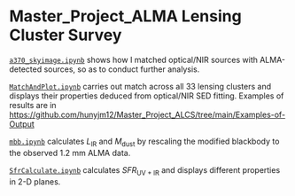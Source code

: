 # Master_Project_ALMA Lensing Cluster Survey
[`a370_skyimage.ipynb`](https://github.com/hunyjm12/Master_Project_ALCS/blob/main/a370_skyimage.ipynb) shows how I matched optical/NIR sources with ALMA-detected sources, so as to conduct further analysis.

[`MatchAndPlot.ipynb`](https://github.com/hunyjm12/Master_Project_ALCS/blob/main/MatchAndPlot.py) carries out match across all 33 lensing clusters and displays their properties deduced from optical/NIR SED fitting. Examples of results are in https://github.com/hunyjm12/Master_Project_ALCS/tree/main/Examples-of-Output

[`mbb.ipynb`](https://github.com/hunyjm12/Master_Project_ALCS/blob/main/mbb.ipynb) calculates $L_{\mathrm{IR}}$ and $M_{\mathrm{dust}}$ by rescaling the modified blackbody to the observed 1.2 mm ALMA data.

[`SfrCalculate.ipynb`](https://github.com/hunyjm12/Master_Project_ALCS/blob/main/SfrCalculate.ipynb) calculates $SFR_{\mathrm{UV+IR}}$ and displays different properties in 2-D planes.
